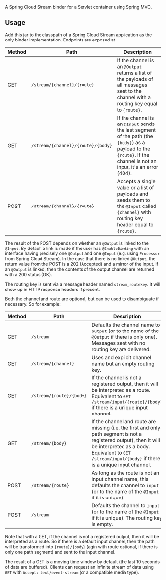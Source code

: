 A Spring Cloud Stream binder for a Servlet container using Spring MVC.

## Usage

Add this jar to the classpath of a Spring Cloud Stream application as the only binder implementation. Endpoints are exposed at

| Method    | Path                               | Description                |
|-----------|------------------------------------|----------------------------|
| GET       | `/stream/{channel}/{route}`        | If the channel is an `@Output` returns a list of the payloads of all messages sent to the channel with a routing key equal to `{route}`. |
| GET       | `/stream/{channel}/{route}/{body}` | If the channel is an `@Input` sends the last segment of the path (the `{body}`) as a payload to the `{route}`. If the channel is not an input, it's an error (404). |
| POST      | `/stream/{channel}/{route}`        | Accepts a single value or a list of payloads and sends them to the `@Input` called `{channel}` with routing key header equal to `{route}`.|

The result of the POST depends on whether an `@Output` is linked to the `@Input`. By default a link is made if the user has `@EnableBinding` with an interface having precisely one `@Output` and one `@Input` (e.g. using `Processor` from Spring Cloud Stream).  In the case that there is no linked `@Output`, the return value from the POST is a 202 (Accepted) and a mirror of the input. If an `@Output` is linked, then the contents of the output channel are returned with a 200 status (OK).

The routing key is sent via a message header named `stream_routekey`. It will show up in HTTP response headers if present.

Both the channel and route are optional, but can be used to disambiguate if necessary. So for example:

| Method    | Path                     | Description                |
|-----------|--------------------------|----------------------------|
| GET       | `/stream`                | Defaults the channel name to `output` (or to the name of the `@Output` if there is only one). Messages sent with no routing key are delivered. |
| GET       | `/stream/{channel}`      | Uses and explicit channel name but an empty routing key. |
| GET       | `/stream/{route}/{body}` | If the channel is not a registered output, then it will be interpreted as a route. Equivalent to `GET /stream/input/{route}/{body}` if there is a unique input channel. |
| GET       | `/stream/{body}`         | If the channel and route are missing (i.e. the first and only path segment is not a registered output), then it will be interpreted as a body. Equivalent to `GET /stream/input/{body}` if there is a unique input channel. |
| POST      | `/stream/{route}`        | As long as the route is not an input channel name, this defaults the channel to `input` (or to the name of the `@Input` if it is unique).|
| POST      | `/stream`                | Defaults the channel to `input` (or to the name of the `@Input` if it is unique). The routing key is empty.|


Note that with a GET, if the channel is not a registered output, then it will be interpreted as a route. So if there is a default input channel, then the path will be transformed into `{route}/{body}` (agin with route optional, if there is only one path segment) and sent to the input channel.

The result of a GET is a moving time window by default (the last 10 seconds of data are buffered). Clients can request an infinite stream of data using `GET` with `Accept: text/event-stream` (or a compatible media type).
